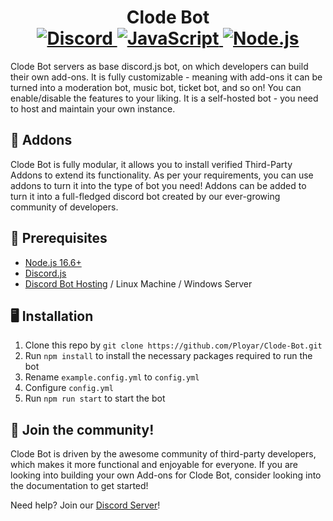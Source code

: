 <h1 align="center">
  Clode Bot
  <br>
  <a href="https://discord.gg/C2XfGANnPA">
    <img border="0" alt="Discord" src="https://cdn.discordapp.com/attachments/925757262558027806/925814969419829258/eda35da56cffafae7736014aa724c2b9.png">
  </a>
  <a href="https://www.javascript.com/">
    <img border="0" alt="JavaScript" src="https://img.shields.io/badge/JavaScript-323330?style=for-the-badge&logo=javascript&logoColor=F7DF1E">
  </a>
  <a href="https://nodejs.org/">
    <img border="0" alt="Node.js" src="https://img.shields.io/badge/Node.js-339933?style=for-the-badge&logo=nodedotjs&logoColor=white">
  </a>
</h1>

Clode Bot servers as base discord.js bot, on which developers can build their own add-ons. It is fully customizable - meaning with add-ons it can be turned into a moderation bot, music bot, ticket bot, and so on! You can enable/disable the features to your liking. It is a self-hosted bot - you need to host and maintain your own instance.

## 🧩 Addons

Clode Bot is fully modular, it allows you to install verified Third-Party Addons to extend its functionality. As per your requirements, you can use addons to turn it into the type of bot you need! Addons can be added to turn it into a full-fledged discord bot created by our ever-growing community of developers.


## 🚧 Prerequisites

-   [Node.js 16.6+](https://nodejs.org/en/download/)
-   [Discord.js](https://www.npmjs.com/package/discord.js/v/13.3.1)
-   [Discord Bot Hosting](https://revivenode.com/discord.html) / Linux Machine / Windows Server

## 🖥️ Installation

1. Clone this repo by `git clone https://github.com/Ployar/Clode-Bot.git`
2. Run `npm install` to install the necessary packages required to run the bot
3. Rename `example.config.yml` to `config.yml`
4. Configure `config.yml`
5. Run `npm run start` to start the bot

## 👋 Join the community!

Clode Bot is driven by the awesome community of third-party developers, which makes it more functional and enjoyable for everyone. If you are looking into building your own Add-ons for Clode Bot, consider looking into the documentation to get started!

Need help? Join our [Discord Server](https://discord.gg/C2XfGANnPA)!
